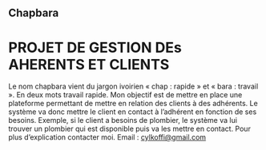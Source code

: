 ## Chapbara
# PROJET DE GESTION DEs AHERENTS ET CLIENTS 
Le nom chapbara vient du jargon ivoirien « chap : rapide » et « bara : travail ». En deux mots travail rapide.
Mon objectif est de mettre en place une plateforme permettant de mettre en relation des clients à des adhérents.
Le système va donc mettre le client en contact à l’adhérent en fonction de ses besoins. Exemple, si le client a besoins de plombier, le système va lui trouver un plombier qui est disponible puis va les mettre en contact. 
Pour plus d’explication contacter moi. Email : cylkoffi@gmail.com 
